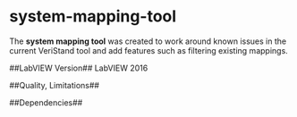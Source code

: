 # system-mapping-tool

The **system mapping tool** was created to work around known issues in the current VeriStand tool and add features such as filtering existing mappings.

##LabVIEW Version##
LabVIEW 2016

##Quality, Limitations##

##Dependencies##

